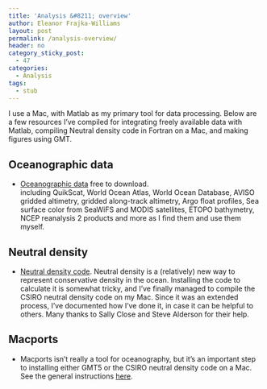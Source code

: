 ```yaml
---
title: 'Analysis &#8211; overview'
author: Eleanor Frajka-Williams
layout: post
permalink: /analysis-overview/
header: no
category_sticky_post:
  - 47
categories:
  - Analysis
tags:
  - stub
---
```

I use a Mac, with Matlab as my primary tool for data processing. Below are a few resources I&#8217;ve compiled for integrating freely available data with Matlab, compiling Neutral density code in Fortran on a Mac, and making figures using GMT.

## Oceanographic data

  * [Oceanographic data][1] free to download.  
    including QuikScat, World Ocean Atlas, World Ocean Database, AVISO gridded altimetry, gridded along-track altimetry, Argo float profiles, Sea surface color from SeaWiFS and MODIS satellites, ETOPO bathymetry, NCEP reanalysis 2 products and more as I find them and use them myself.

## Neutral density

  * [Neutral density code][2]. Neutral density is a (relatively) new way to represent conservative density in the ocean. Installing the code to calculate it is somewhat tricky, and I&#8217;ve finally managed to compile the CSIRO neutral density code on my Mac. Since it was an extended process, I&#8217;ve documented how I&#8217;ve done it, in case it can be helpful to others. Many thanks to Sally Close and Steve Alderson for their help.

## Macports

  * Macports isn&#8217;t really a tool for oceanography, but it&#8217;s an important step to installing either GMT5 or the CSIRO neutral density code on a Mac.  
    See the general instructions [here][3].

 [1]: http://frajka-williams.com/resources/data-sources/
 [2]: http://frajka-williams.com/resources/neutral-density/
 [3]: http://frajka-williams.com/resources/using-macports-for-oceanography/